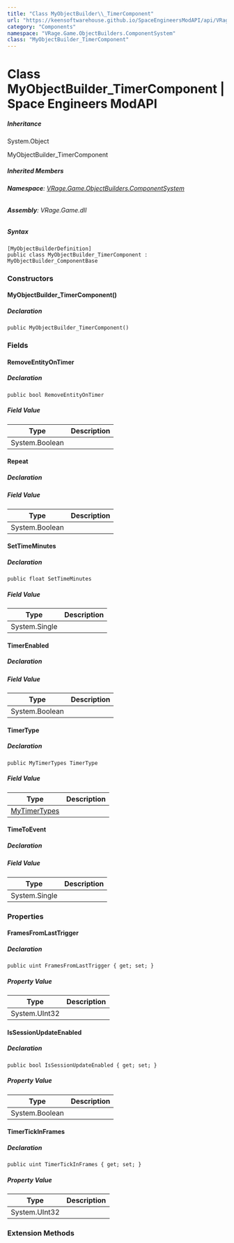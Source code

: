 ```yaml
---
title: "Class MyObjectBuilder\\_TimerComponent"
url: "https://keensoftwarehouse.github.io/SpaceEngineersModAPI/api/VRage.Game.ObjectBuilders.ComponentSystem.MyObjectBuilder_TimerComponent.html"
category: "Components"
namespace: "VRage.Game.ObjectBuilders.ComponentSystem"
class: "MyObjectBuilder_TimerComponent"
---
```


# Class MyObjectBuilder\_TimerComponent | Space Engineers ModAPI

##### Inheritance

System.Object

MyObjectBuilder\_TimerComponent

##### Inherited Members

###### **Namespace**: [VRage.Game.ObjectBuilders.ComponentSystem](https://keensoftwarehouse.github.io/SpaceEngineersModAPI/api/VRage.Game.ObjectBuilders.ComponentSystem.html)

###### **Assembly**: VRage.Game.dll

##### Syntax

```
[MyObjectBuilderDefinition]
public class MyObjectBuilder_TimerComponent : MyObjectBuilder_ComponentBase
```

### Constructors

#### MyObjectBuilder\_TimerComponent()

##### Declaration

```
public MyObjectBuilder_TimerComponent()
```

### Fields

#### RemoveEntityOnTimer

##### Declaration

```
public bool RemoveEntityOnTimer
```

##### Field Value

| Type | Description |
| --- | --- |
| System.Boolean |     |

#### Repeat

##### Declaration

##### Field Value

| Type | Description |
| --- | --- |
| System.Boolean |     |

#### SetTimeMinutes

##### Declaration

```
public float SetTimeMinutes
```

##### Field Value

| Type | Description |
| --- | --- |
| System.Single |     |

#### TimerEnabled

##### Declaration

##### Field Value

| Type | Description |
| --- | --- |
| System.Boolean |     |

#### TimerType

##### Declaration

```
public MyTimerTypes TimerType
```

##### Field Value

| Type | Description |
| --- | --- |
| [MyTimerTypes](https://keensoftwarehouse.github.io/SpaceEngineersModAPI/api/VRage.Game.ObjectBuilders.ComponentSystem.MyTimerTypes.html) |     |

#### TimeToEvent

##### Declaration

##### Field Value

| Type | Description |
| --- | --- |
| System.Single |     |

### Properties

#### FramesFromLastTrigger

##### Declaration

```
public uint FramesFromLastTrigger { get; set; }
```

##### Property Value

| Type | Description |
| --- | --- |
| System.UInt32 |     |

#### IsSessionUpdateEnabled

##### Declaration

```
public bool IsSessionUpdateEnabled { get; set; }
```

##### Property Value

| Type | Description |
| --- | --- |
| System.Boolean |     |

#### TimerTickInFrames

##### Declaration

```
public uint TimerTickInFrames { get; set; }
```

##### Property Value

| Type | Description |
| --- | --- |
| System.UInt32 |     |

### Extension Methods